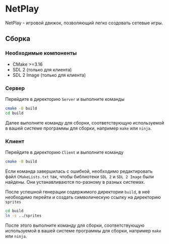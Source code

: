 # NetPlay

NetPlay - игровой движок, позволяющий легко создовать сетевые игры.


##  Сборка

### Необходимые компоненты

- CMake >=3.16
- SDL 2 (только для клиента)
- SDL 2 Image (только для клиента)

### Сервер

Перейдите в директорию `Server` и выполните команды

```sh
cmake -B build
cd build
```
Далее выполните команду для сборки, соответствующую используемой в вашей системе программы
для сборки, например `make` или `ninja`.

### Клиент

Перейдите в директорию `Client` и выполните команду

```sh
cmake -B build
```

Если команда завершилась с ошибкой, необходимо редактировать файл `CMakeLists.txt` так, чтобы
библиотеки `SDL 2` и `SDL 2 Image` были найдены. Они устанавливаются по-разному в
разных системах. 

После успешной генерации содержимого директории `build`, в неё необходимо перейти и создать
символическую ссылку на директорию `sprites`

```sh
cd build
ln -s ../sprites
```

После этого выполните команду для сборки, соответствующую используемой в вашей системе программы
для сборки, например `make` или `ninja`.

